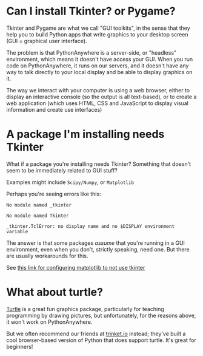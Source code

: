 
<!--
.. title: Can I install/use Tkinter? (or Pygame, or QT, the turtle module, or other GUI libraries...)
.. slug: TkinterPygameEtc
.. date: 2018-02-12 11:35:28 UTC
.. tags:
.. category:
.. link:
.. description:
.. type: text
-->


# Can I install Tkinter? or Pygame?

Tkinter and Pygame are what we call "GUI toolkits", in the sense that they
help you to build Python apps that write graphics to your desktop screen (GUI
= graphical user interface).

The problem is that PythonAnywhere is a server-side, or "headless"
environment, which means it doesn't have access your GUI. When you run code on
PythonAnywhere, it runs on our servers, and it doesn't have any way to talk
directly to your local display and be able to display graphics on it.

The way we interact with your computer is using a web browser, either to
display an interactive console (so the output is all text-based), or to create
a web application (which uses HTML, CSS and JavaScript to display visual
information and create use interfaces)



# A package I'm installing needs Tkinter

What if a package you're installing needs Tkinter?  Something that doesn't
seem to be immediately related to GUI stuff?

Examples might include `Scipy/Numpy`, or `Matplotlib`

Perhaps you're seeing errors like this:

```
No module named _tkinter

No module named Tkinter

_tkinter.TclError: no display name and no $DISPLAY environment variable
```

The answer is that some packages *assume* that you're running in a GUI environment, even when you don't, strictly speaking, need one.  But there are usually workarounds for this.

See [this link for configuring matplotlib to not use tkinter](/pages/MatplotLibGraphs)


# What about turtle?

[Turtle](https://docs.python.org/3.6/library/turtle.html#module-turtle) is a
great fun graphics package, particularly for teaching programming by drawing
pictures, but unfortunately, for the reasons above, it won't work on
PythonAnywhere.

But we often recommend our friends at [trinket.io](https://trinket.io)
instead;  they've built a cool browser-based version of Python that
does support turtle.  It's great for beginners!

